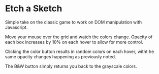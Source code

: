 # Etch a Sketch

Simple take on the classic game to work on DOM manipulation with Javascript.

Move your mouse over the grid and watch the colors change. Opacity of each box increases by 10% on each hover to allow for more control.

Clicking the color button results in random colors on each hover, witht he same opacity changes happening as previously noted.

The B&W button simply returns you back to the grayscale colors. 